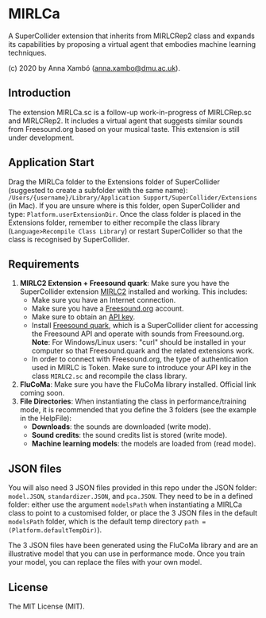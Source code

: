 
MIRLCa
===
A SuperCollider extension that inherits from MIRLCRep2 class and expands its capabilities by proposing a virtual agent that embodies machine learning techniques. 

(c) 2020 by Anna Xambó (<anna.xambo@dmu.ac.uk>).


Introduction
----

The extension MIRLCa.sc is a follow-up work-in-progress of MIRLCRep.sc and MIRLCRep2. It includes a virtual agent that suggests similar sounds from Freesound.org based on your musical taste. This extension is still under development.


Application Start
----

Drag the MIRLCa folder to the Extensions folder of SuperCollider (suggested to create a subfolder with the same name): `/Users/{username}/Library/Application Support/SuperCollider/Extensions` (in Mac). If you are unsure where is this folder, open SuperCollider and type: `Platform.userExtensionDir`.  Once the class folder is placed in the Extensions folder, remember to either recompile the class library (`Language>Recompile Class Library`) or restart SuperCollider so that the class is recognised by SuperCollider.

## Requirements

1. **MIRLC2 Extension + Freesound quark**: Make sure you have the SuperCollider extension [MIRLC2](../extensions/MIRLC2) installed and working. This includes:
	* Make sure you have an Internet connection.
	* Make sure you have a [Freesound.org](http://freesound.org) account.
	* Make sure to obtain an [API key](https://freesound.org/help/developers/).
	* Install [Freesound quark](https://github.com/g-roma/Freesound.sc), which is a SuperCollider client for accessing the Freesound API and operate with sounds from Freesound.org. **Note**: For Windows/Linux users: "curl" should be installed in your computer so that Freesound.quark and the related extensions work. 
	* In order to connect with Freesound.org, the type of authentication used in MIRLC is Token. Make sure to introduce your API key in the class `MIRLC2.sc` and recompile the class library.
2. **FluCoMa**: Make sure you have the FluCoMa library installed.  Official link coming soon. 
3. **File Directories**: When instantiating the class in performance/training mode, it is recommended that you define the 3 folders (see the example in the HelpFile):
	* **Downloads**: the sounds are downloaded (write mode).
	* **Sound credits**: the sound credits list is stored (write mode).
	* **Machine learning models**: the models are loaded from (read mode).

## JSON files

You will also need 3 JSON files provided in this repo under the JSON folder: `model.JSON`, `standardizer.JSON`, and `pca.JSON`. They need to be in a defined folder: either use the argument `modelsPath` when instantiating a MIRLCa class to point to a customised folder, or place the 3 JSON files in the default `modelsPath` folder, which is the default temp directory `path = (Platform.defaultTempDir)`). 

The 3 JSON files have been generated using the FluCoMa library and are an illustrative model that you can use in performance mode. Once you train your model, you can replace the files with your own model.


License
----

The MIT License (MIT).
